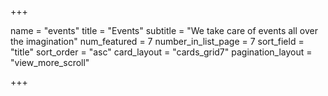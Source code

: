 +++

name = "events"
title = "Events"
subtitle = "We take care of events all over the imagination"
num_featured = 7
number_in_list_page = 7
sort_field = "title"
sort_order = "asc"
card_layout = "cards_grid7"
pagination_layout = "view_more_scroll"

+++